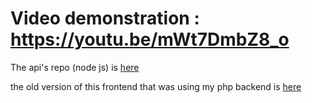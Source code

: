 # Video demonstration : https://youtu.be/mWt7DmbZ8_o

The api's repo (node js) is [here](https://github.com/Miouss/lol-mood-api)

the old version of this frontend that was using my php backend is [here](https://github.com/Miouss/lolmood-old-version)
